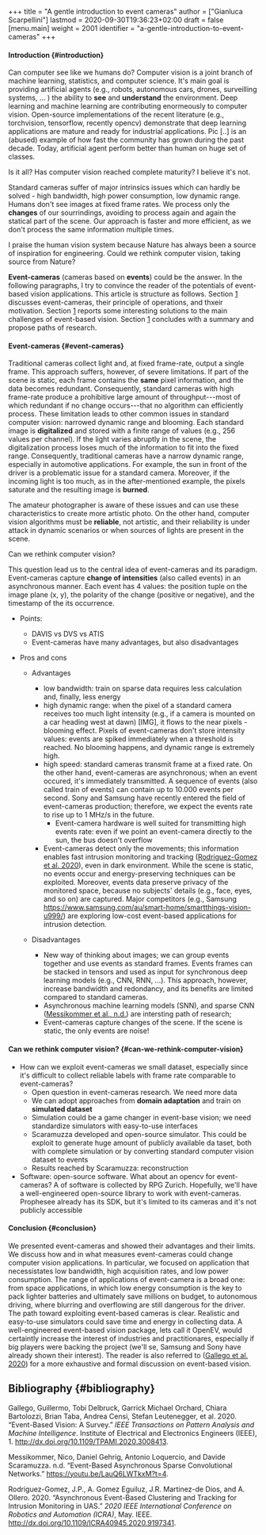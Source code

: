 +++
title = "A gentle introduction to event cameras"
author = ["Gianluca Scarpellini"]
lastmod = 2020-09-30T19:36:23+02:00
draft = false
[menu.main]
  weight = 2001
  identifier = "a-gentle-introduction-to-event-cameras"
+++

#### Introduction {#introduction}

Can computer see like we humans do? Computer vision is a joint branch of machine
learning, statistics, and computer science. It's main goal is providing
artificial agents (e.g., robots, autonomous cars, drones, surveilling systems,
... ) the ability to **see** and **understand** the environment. Deep learning and
machine learning are contributing enormeously to computer vision. Open-source
implementations of the recent literature (e.g., torchvision, tensorflow,
recently opencv) demonstrate that deep learning applications are mature and
ready for industrial applications. Pic [..] is an (abused) example of how fast
the community has grown during the past decade. Today, artificial agent perform
better than human on huge set of classes.

Is it all? Has computer vision reached complete maturity? I believe it's not.

Standard cameras suffer of major intrinsics issues which can hardly be solved -
high bandwidth, high power consumption, low dynamic range. Humans don't see
images at fixed frame rates. We process only the **changes** of our sourrindings,
avoiding to process again and again the statical part of the scene. Our approach
is faster and more efficient, as we don't process the same information multiple
times.

I praise the human vision system because Nature has always been a source of
inspiration for engineering. Could we rethink computer vision, taking source
from Nature?

**Event-cameras** (cameras based on **events**) could be the answer. In the
following paragraphs, I try to convince the reader of the potentials of
event-based vision applications. This article is structure as follows. Section
[1](#orgeb24131) discusses event-cameras, their principle of operations, and
thxeir motivation. Section [1](#org98fed27) reports some interesting solutions to
the main challenges of event-based vision. Section [1](#org14dbf12) concludes with
a summary and propose paths of research.


#### Event-cameras {#event-cameras}

<a id="orgeb24131"></a>

Traditional cameras collect light and, at fixed frame-rate, output a single
frame. This approach suffers, however, of severe limitations. If part of the
scene is static, each frame contains the **same** pixel information, and the data
becomes redundant. Consequently, standard cameras with high frame-rate produce a
prohibitive large amount of throughput---most of which redundant if no change
occurs---that no algorithm can efficiently process. These limitation leads to
other common issues in standard computer vision: narrowed dynamic range and
blooming. Each standard image is **digitalized** and stored with a finite range of
values (e.g., 256 values per channel). If the light varies abruptly in the
scene, the digitalization process loses much of the information to fit into the
fixed range. Consequently, traditional cameras have a narrow dynamic range,
especially in automotive applications. For example, the sun in front of the
driver is a problematic issue for a standard camera. Moreover, if the incoming
light is too much, as in the after-mentioned example, the pixels saturate and
the resulting image is **burned**.

The amateur photographer is aware of these issues and can use these
characteristics to create more artistic photo. On the other hand, computer
vision algorithms must be **reliable**, not artistic, and their reliability is
under attack in dynamic scenarios or when sources of lights are present in the
scene.

Can we rethink computer vision?

This question lead us to the central idea of event-cameras and its
paradigm. Event-cameras capture **change of intensities** (also called events) in
an asynchronous manner. Each event has 4 values: the position tuple on the image
plane (x, y), the polarity of the change (positive or negative), and the
timestamp of the its occurrence.

<!--list-separator-->

-  Points:

    -   DAVIS vs DVS vs ATIS
    -   Event-cameras have many advantages, but also disadvantages

<!--list-separator-->

-  Pros and cons

    -   Advantages
        -   low bandwidth: train on sparse data requires less calculation and,
            finally, less energy
        -   high dynamic range: when the pixel of a standard camera receives too much
            light intensity (e.g., if a camera is mounted on a car heading west at
            dawn) [IMG], it flows to the near pixels - blooming effect. Pixels of
            event-cameras don't store intensity values: events are spiked immediately
            when a threshold is reached. No blooming happens, and dynamic range is
            extremely high.
        -   high speed: standard cameras transmit frame at a fixed rate. On the other
            hand, event-cameras are asynchronous; when an event occured, it's
            immediately transmitted. A sequence of events (also called train of
            events) can contain up to 10.000 events per second. Sony and Samsung have
            recently entered the field of event-cameras production; therefore, we
            expect the events rate to rise up to 1 MHz/s in the future.
            -   Event-camera hardware is well suited for transmitting high events rate:
                even if we point an event-camera directly to the sun, the bus doesn't
                overflow
        -   Event-cameras detect only the movements; this information enables fast
            intrusion monitoring and tracking ([Rodriguez-Gomez et al. 2020](#org016d280)), even in dark
            environment. While the scene is static, no events occur and
            energy-preserving techniques can be exploited. Moreover, events data
            preserve privacy of the monitored space, because no subjects' details
            (e.g., face, eyes, and so on) are captured. Major competitors (e.g.,
            Samsung <https://www.samsung.com/au/smart-home/smartthings-vision-u999/>)
            are exploring low-cost event-based applications for intrusion detection.

    -   Disadvantages
        -   New way of thinking about images; we can group events together and use
            events as standard frames. Events frames can be stacked in tensors and
            used as input for synchronous deep learning models (e.g., CNN, RNN,
            ...). This approach, however, increase bandwidth and redondancy, and
            its benefits are limited compared to standard cameras.
        -   Asynchronous machine learning models (SNN), and sparse CNN
            ([Messikommer et al., n.d.](#orga1fd971)) are intersting path of research;
        -   Event-cameras capture changes of the scene. If the scene is static, the
            only events are noise!


#### Can we rethink computer vision? {#can-we-rethink-computer-vision}

-   How can we exploit event-cameras we small dataset, especially since it's
    difficult to collect reliable labels with frame rate comparable to
    event-cameras?
    -   Open question in event-cameras research. We need more data
    -   We can adopt approaches from **domain adaptation** and train on **simulated
        dataset**
    -   Simulation could be a game changer in event-base vision; we need
        standardize simulators with easy-to-use interfaces
    -   Scaramuzza developed and open-source simulator. This could be exploit to
        generate huge amount of publicly available da taset, both with complete
        simulation or by converting standard computer vision dataset to events
    -   Results reached by Scaramuzza: reconstruction
-   Software: open-source software. What about an opencv for event-cameras? A of
    software is collected by RPG Zurich. Hopefully, we'll have a
    well-engineered open-source library to work with event-cameras. Prophesee
    already has its SDK, but it's limited to its cameras and it's not publicly
    accessible


#### Conclusion {#conclusion}

<a id="org14dbf12"></a>

We presented event-cameras and showed their advantages and their limits. We
discuss how and in what measures event-cameras could change computer vision
applications. In particular, we focused on application that necessistates low
bandwidth, high acquisition rates, and low power consumption. The range of
applications of event-camera is a broad one: from space applications, in which
low energy consumption is the key to pack lighter batteries and ultimately save
millions on budget, to autonomous driving, where blurring and overflowing are
still dangerous for the driver. The path toward exploiting event-based cameras
is clear. Realistic and easy-to-use simulators could save time and energy in
collecting data. A well-engineered event-based vision package, lets call it
OpenEV, would certaintly increase the interest of industries and practitionares,
especially if big players were backing the project (we'll se, Samsung and Sony
have already shown their interest). The reader is also referred to
([Gallego et al. 2020](#org3ca2892)) for a more exhaustive and formal discussion on event-based
vision.


## Bibliography {#bibliography}

<a id="org3ca2892"></a>Gallego, Guillermo, Tobi Delbruck, Garrick Michael Orchard, Chiara Bartolozzi, Brian Taba, Andrea Censi, Stefan Leutenegger, et al. 2020. “Event-Based Vision: A Survey.” _IEEE Transactions on Pattern Analysis and Machine Intelligence_. Institute of Electrical and Electronics Engineers (IEEE), 1. <http://dx.doi.org/10.1109/TPAMI.2020.3008413>.

<a id="orga1fd971"></a>Messikommer, Nico, Daniel Gehrig, Antonio Loquercio, and Davide Scaramuzza. n.d. “Event-Based Asynchronous Sparse Convolutional Networks.” <https://youtu.be/LauQ6LWTkxM?t=4>.

<a id="org016d280"></a>Rodriguez-Gomez, J.P., A. Gomez Eguiluz, J.R. Martinez-de Dios, and A. Ollero. 2020. “Asynchronous Event-Based Clustering and Tracking for Intrusion Monitoring in UAS.” _2020 IEEE International Conference on Robotics and Automation (ICRA)_, May. IEEE. <http://dx.doi.org/10.1109/ICRA40945.2020.9197341>.
